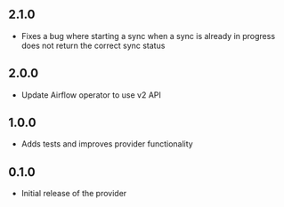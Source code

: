 ## 2.1.0

* Fixes a bug where starting a sync when a sync is already in progress does not
return the correct sync status

## 2.0.0

* Update Airflow operator to use v2 API

## 1.0.0

* Adds tests and improves provider functionality


## 0.1.0

* Initial release of the provider
